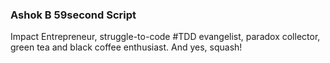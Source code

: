 
### Ashok B 59second Script

Impact Entrepreneur, struggle-to-code #TDD evangelist, paradox collector, green tea and black coffee enthusiast. And yes, squash!